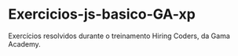 # Exercicios-js-basico-GA-xp

Exercícios resolvidos durante o treinamento Hiring Coders, da Gama Academy.
